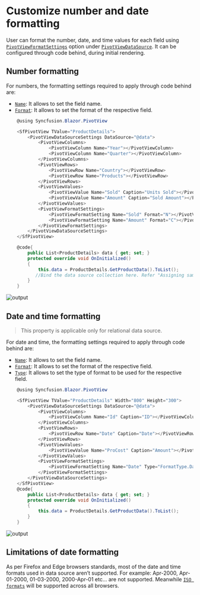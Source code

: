# Customize number and date formatting

User can format the number, date, and time values for each field using [`PivotViewFormatSettings`](https://help.syncfusion.com/cr/blazor/Syncfusion.Blazor.PivotView.PivotViewFilterSettings.html) option under [`PivotViewDataSource`](https://help.syncfusion.com/cr/blazor/Syncfusion.Blazor.PivotView.PivotViewDataSourceSettings-1.html). It can be configured through code behind, during initial rendering.

## Number formatting

For numbers, the formatting settings required to apply through code behind are:

* [`Name`](https://help.syncfusion.com/cr/blazor/Syncfusion.Blazor.PivotView.PivotViewFormatSetting.html#Syncfusion_Blazor_PivotView_PivotViewFormatSetting_Name): It allows to set the field name.
* [`Format`](https://help.syncfusion.com/cr/blazor/Syncfusion.Blazor.PivotView.PivotViewFormatSetting.html#Syncfusion_Blazor_PivotView_PivotViewFormatSetting_Format): It allows to set the format of the respective field.

```csharp
    @using Syncfusion.Blazor.PivotView

    <SfPivotView TValue="ProductDetails">
        <PivotViewDataSourceSettings DataSource="@data">
            <PivotViewColumns>
                <PivotViewColumn Name="Year"></PivotViewColumn>
                <PivotViewColumn Name="Quarter"></PivotViewColumn>
            </PivotViewColumns>
            <PivotViewRows>
                <PivotViewRow Name="Country"></PivotViewRow>
                <PivotViewRow Name="Products"></PivotViewRow>
            </PivotViewRows>
            <PivotViewValues>
                <PivotViewValue Name="Sold" Caption="Units Sold"></PivotViewValue>
                <PivotViewValue Name="Amount" Caption="Sold Amount"></PivotViewValue>
            </PivotViewValues>
            <PivotViewFormatSettings>
                <PivotViewFormatSetting Name="Sold" Format="N"></PivotViewFormatSetting>
                <PivotViewFormatSetting Name="Amount" Format="C"></PivotViewFormatSetting>
            </PivotViewFormatSettings>
        </PivotViewDataSourceSettings>
    </SfPivotView>

    @code{
        public List<ProductDetails> data { get; set; }
        protected override void OnInitialized()
        {
            this.data = ProductDetails.GetProductData().ToList();
           //Bind the data source collection here. Refer "Assigning sample data to the pivot table" section in getting started for more details.
        }
    }

```

![output](images/number-formatting.png)

## Date and time formatting

> This property is applicable only for relational data source.

For date and time, the formatting settings required to apply through code behind are:

* [`Name`](https://help.syncfusion.com/cr/blazor/Syncfusion.Blazor.PivotView.PivotViewFormatSetting.html#Syncfusion_Blazor_PivotView_PivotViewFormatSetting_Name): It allows to set the field name.
* [`Format`](https://help.syncfusion.com/cr/blazor/Syncfusion.Blazor.PivotView.PivotViewFormatSetting.html#Syncfusion_Blazor_PivotView_PivotViewFormatSetting_Format): It allows to set the format of the respective field.
* [`Type`](https://help.syncfusion.com/cr/blazor/Syncfusion.Blazor.PivotView.PivotViewFormatSetting.html#Syncfusion_Blazor_PivotView_PivotViewFormatSetting_Type): It allows to set the type of format to be used for the respective field.

```csharp
    @using Syncfusion.Blazor.PivotView

    <SfPivotView TValue="ProductDetails" Width="800" Height="300">
        <PivotViewDataSourceSettings DataSource="@data">
            <PivotViewColumns>
                <PivotViewColumn Name="Id" Caption="ID"></PivotViewColumn>
            </PivotViewColumns>
            <PivotViewRows>
                <PivotViewRow Name="Date" Caption="Date"></PivotViewRow>
            </PivotViewRows>
            <PivotViewValues>
                <PivotViewValue Name="ProCost" Caption="Amount"></PivotViewValue>
            </PivotViewValues>
            <PivotViewFormatSettings>
                <PivotViewFormatSetting Name="Date" Type="FormatType.DateTime" Format="dd/MM/yyyy-hh:mm a"></PivotViewFormatSetting>
            </PivotViewFormatSettings>
        </PivotViewDataSourceSettings>
    </SfPivotView>
    @code{
        public List<ProductDetails> data { get; set; }
        protected override void OnInitialized()
        {
            this.data = ProductDetails.GetProductData().ToList();
        }
    }

```

![output](images/date-formatting.png)

## Limitations of date formatting

As per Firefox and Edge browsers standards, most of the date and time formats used in data source aren’t supported. For example: Apr-2000, Apr-01-2000, 01-03-2000, 2000-Apr-01 etc... are not supported. Meanwhile [`ISO formats`](http://www.ecma-international.org/ecma-262/5.1/#sec-15.9.1.15) will be supported across all browsers.